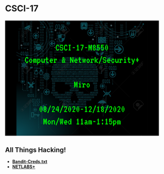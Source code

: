 # CSCI-17

### ![](../images/csci-17.png)

## **All Things Hacking!**

- [**Bandit-Creds.txt**](./War-Games/bandit-series/ssh-credentials.md)
- [**NETLABS+**](/CSCI-17/NETLAB+)
